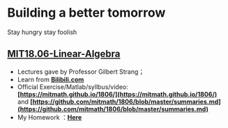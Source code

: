 # Building a better tomorrow  
Stay hungry stay foolish  


## **[MIT18.06-Linear-Algebra](https://github.com/zarjun/Motivated-Learning/blob/main/MIT18.06-Linear-Algebra.md)**  
* Lectures gave by Professor Gilbert Strang；  
* Learn from **[Bilibili.com](https://www.bilibili.com/video/BV1zx411g7gq?p=2&spm_id_from=pageDriver)**  
* Official Exercise/Matlab/syllbus/video:   
**[https://mitmath.github.io/1806/](https://mitmath.github.io/1806/)** and **[https://github.com/mitmath/1806/blob/master/summaries.md](https://github.com/mitmath/1806/blob/master/summaries.md)**  
* My Homework ：[**Here**](https://github.com/zarjun/Motivated-Learning-answer)
